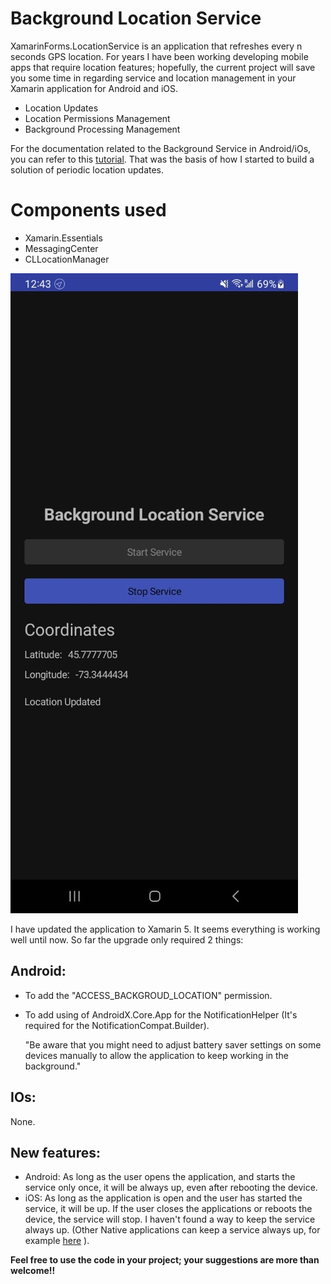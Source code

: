 # Background Location Service

XamarinForms.LocationService is an application that refreshes every n seconds GPS location. For years I have been working developing mobile apps that require location features; hopefully, the current project will save you some time in regarding service and location management in your Xamarin application for Android and iOS.

  - Location Updates
  - Location Permissions Management
  - Background Processing Management

For the documentation related to the Background Service in Android/iOs, you can refer to this [tutorial](https://www.youtube.com/watch?v=Z1YzyreS4-o). That was the basis of how I started to build a solution of periodic location updates.

# Components used

  - Xamarin.Essentials
  - MessagingCenter
  - CLLocationManager
  
  ![Image](https://raw.githubusercontent.com/shernandezp/XamarinForms.LocationService/master/screenshot.jpeg)

I have updated the application to Xamarin 5. It seems everything is working well until now.
So far the upgrade only required 2 things:

## Android:
- To add the "ACCESS_BACKGROUD_LOCATION" permission.
- To add using of AndroidX.Core.App for the NotificationHelper (It's required for the NotificationCompat.Builder).

   "Be aware that you might need to adjust battery saver settings on some devices manually to allow the application to keep working in the background."

## IOs:
None.

## New features:
- Android: As long as the user opens the application, and starts the service only once, it will be always up, even after rebooting the device.
- iOS: As long as the application is open and the user has started the service, it will be up. If the user closes the applications or reboots the device, the service will stop. I haven't found a way to keep the service always up. (Other Native applications can keep a service always up, for example [here](https://github.com/traccar/traccar-client-ios) ).

**Feel free to use the code in your project; your suggestions are more than welcome!!**
